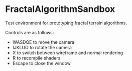 # FractalAlgorithmSandbox
Test environment for prototyping fractal terrain algorithms.

Controls are as follows: 
- WASDQE to move the camera
- IJKLUO to rotate the camera
- X to switch between wireframe and normal rendering
- R to recompile shaders
- Escape to close the window
